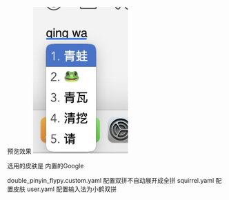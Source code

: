 
预览效果
![alt text](image.png)

选用的皮肤是 内置的Google

double_pinyin_flypy.custom.yaml 配置双拼不自动展开成全拼
squirrel.yaml 配置皮肤
user.yaml 配置输入法为小鹤双拼